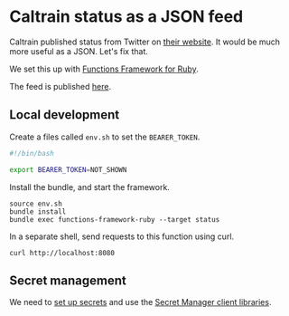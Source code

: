 # Caltrain status as a JSON feed

Caltrain published status from Twitter on [their website](https://www.caltrain.com/alerts?active_tab=service_alerts_tab).
It would be much more useful as a JSON. Let's fix that.

We set this up with [Functions Framework for Ruby](https://github.com/GoogleCloudPlatform/functions-framework-ruby).

The feed is published [here](https://us-central1-next-caltrain-pwa.cloudfunctions.net/status).

## Local development

Create a files called `env.sh` to set the `BEARER_TOKEN`.
```bash
#!/bin/bash

export BEARER_TOKEN=NOT_SHOWN
```

Install the bundle, and start the framework.
```
source env.sh
bundle install
bundle exec functions-framework-ruby --target status
```

In a separate shell, send requests to this function using curl.
```
curl http://localhost:8080
```

## Secret management

We need to [set up secrets](https://cloud.google.com/functions/docs/configuring/secrets#console) and use the
[Secret Manager client libraries](https://cloud.google.com/secret-manager/docs/reference/libraries#client-libraries-install-ruby).
